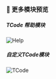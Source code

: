 ### 🧩 更多模块预览

##### TCode 帮助模块

![Help](http://img.kkbapps.com/terminal/Help-3.3.3.png)

##### 自定义TCode模块

![TCode](http://img.kkbapps.com/terminal/TCode-3.3.3.png)

